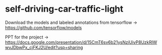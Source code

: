 # self-driving-car-traffic-light

Download the models and labeled annotations from tensorflow -> https://github.com/tensorflow/models

PPT for the project -> https://docs.google.com/presentation/d/15CmT6sv6b21ysNziUivP8UzkRlWwvJDbwPx_cjFKJ2U/edit?usp=sharing
